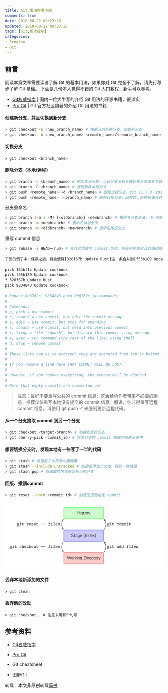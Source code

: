 ```yaml
---
title: Git 常用命令小结
comments: true
date: 2018-08-22 09:23:26
updated: 2018-08-22 09:23:26
tags: [Git,版本控制]
categories: 
- Program 
- Git
---
```

## 前言

阅读本篇文章需要读者了解 Git 的基本用法，如果你对 Git 完全不了解，请先行移步了解 Git 基础。
下面是几份本人觉得不错的 Git 入门教程，新手可以参考。
- [Git权威指南](http://www.worldhello.net/gotgit/index.html) | 国内一位大牛写的介绍 Git 用法的开源书籍，很详实
- [Pro Git](https://git-scm.com/book/zh/v2) | Git 官方社区编著的介绍 Git 用法的书籍

#### 创建新分支，并且切换到新分支
```bash
> git checkout -b <new_branch_name> # 根据当前所在分支，创建新分支
> git checkout -b <new_branch_name> <remote_name>/<remote_branch_name> # 根据远程分支，创建分支
```
#### 切换分支

`> git checkout <branch_name>`

#### 删除分支（本地/远程）

```bash
> git branch -d <branch_name> # 删除本地分支，当该分支没有关联远程分支或者关联的远程分支已经合并过，才会被允许删除
> git branch -D <branch_name> # 强制删除本地分支
> git push <remote_name> -d <branch_name> # 删除远程分支，git v1.7.0（2010年的版本）之后支持
> git push <remote_name> :<branch_name> # 删除远程分支，旧方式，新的也兼容这种

```

分支重命名

```bash
> git branch (-m | -M) [<oldbranch>] <newbranch> # 重命名分支语法，-M 强制重命名，具体参见 git branch --help
> git branch -m <newbranch> # 重命名当前分支
> git branch -m <oldbranch> <newbranch> # 重命名指定分支

```

重写 commit 信息

```bash
> git rebase -i HEAD~<num> # 交互式地重写 commit 信息，将会用终端默认的编辑器进行操作

下面的例子中，保存之后，将会使得[328f67b Update Rust]这一条合并到[f55b189 Update cookbook]

pick 164bf1c Update cookbook
pick f55b189 Update cookbook
f 328f67b Update Rust
pick 9834843 Update cookbook

# Rebase 0b6762c..9834843 onto 0b6762c (4 commands)
#
# Commands:
# p, pick = use commit
# r, reword = use commit, but edit the commit message
# e, edit = use commit, but stop for amending
# s, squash = use commit, but meld into previous commit
# f, fixup = like "squash", but discard this commit's log message
# x, exec = run command (the rest of the line) using shell
# d, drop = remove commit
#
# These lines can be re-ordered; they are executed from top to bottom.
#
# If you remove a line here THAT COMMIT WILL BE LOST.
#
# However, if you remove everything, the rebase will be aborted.
#
# Note that empty commits are commented out

```

> 注意：最好不要重写公共的 commit 信息，这会给协作者带来不必要的困惑，推荐仅仅重写本地没有提交的 commit 信息。假设，你非得重写远程 commit 信息，请使用 git push -f 来强制更新远程代码。

#### 从一个分支摘取 commit 到另一个分支

```bash
> git checkout <target-branch> # 切换到目标分支
> git cherry-pick <commit_id> # 将源分支的 commit 摘取到目的分支中
```

#### 想要切换分支时，发现本地有一些写了一半的代码

```bash
> git stash # 将当前工作目录内容储藏
> git stash --include-untracked # 如果新添加了文件，将其一并储藏
> git stash pop # 将储藏的内容恢复到当前分支
```

#### 回版、撤销commit

```bash
> git reset --hard <commit_id> # 彻底回退到指定 commit
```

![img](726930-5079e6da8900d0e2.jpg) 

#### 丢弃本地新添加的文件

`> git clean `

#### 丢弃新的改动

`> git checkout . # 注意末尾有个句号`

## 参考资料

- [Git权威指南](http://www.worldhello.net/gotgit/index.html) 

- [Pro Git](https://git-scm.com/book/zh/v2)

- Git cheatsheet

- 图解Git

  

转载：本文非原创转载[简书](https://www.jianshu.com/p/15e3a4873d1d)